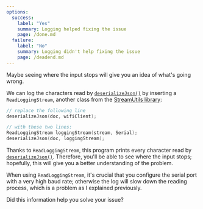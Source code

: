 ```yaml
---
options:
  success:
    label: "Yes"
    summary: Logging helped fixing the issue
    page: /done.md
  failure:
    label: "No"
    summary: Logging didn't help fixing the issue
    page: /deadend.md
---
```


Maybe seeing where the input stops will give you an idea of what's going wrong.

We can log the characters read by [`deserializeJson()`](/v6/api/json/deserializejson/) by inserting a `ReadLoggingStream`, another class from the [StreamUtils library](https://github.com/bblanchon/ArduinoStreamUtils):

```c++
// replace the following line
deserializeJson(doc, wifiClient);

// with these two lines:
ReadLoggingStream loggingStream(stream, Serial);
deserializeJson(doc, loggingStream);
```

Thanks to `ReadLoggingStream`, this program prints every character read by [`deserializeJson()`](/v6/api/json/deserializejson/). Therefore, you'll be able to see where the input stops; hopefully, this will give you a better understanding of the problem.

When using `ReadLoggingStream`, it's crucial that you configure the serial port with a very high baud rate; otherwise the log will slow down the reading process, which is a problem as I explained previously.

Did this information help you solve your issue?